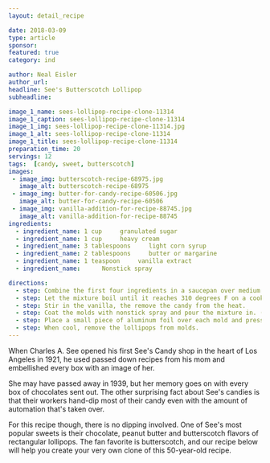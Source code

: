 ```yaml
---
layout: detail_recipe

date: 2018-03-09
type: article
sponsor: 
featured: true
category: ind

author: Neal Eisler
author_url: 
headline: See's Butterscotch Lollipop
subheadline: 

image_1_name: sees-lollipop-recipe-clone-11314
image_1_caption: sees-lollipop-recipe-clone-11314
image_1_img: sees-lollipop-recipe-clone-11314.jpg
image_1_alt: sees-lollipop-recipe-clone-11314
image_1_title: sees-lollipop-recipe-clone-11314
preparation_time: 20
servings: 12
tags:  [candy, sweet, butterscotch]
images:
 - image_img: butterscotch-recipe-68975.jpg
   image_alt: butterscotch-recipe-68975
 - image_img: butter-for-candy-recipe-60506.jpg
   image_alt: butter-for-candy-recipe-60506
 - image_img: vanilla-addition-for-recipe-88745.jpg
   image_alt: vanilla-addition-for-recipe-88745
ingredients:
  - ingredient_name: 1 cup     granulated sugar
  - ingredient_name: 1 cup     heavy cream
  - ingredient_name: 3 tablespoons     light corn syrup
  - ingredient_name: 2 tablespoons     butter or margarine
  - ingredient_name: 1 teaspoon     vanilla extract
  - ingredient_name:      Nonstick spray

directions:
  - step: Combine the first four ingredients in a saucepan over medium heat. Stir until the sugar has dissolved.
  - step: Let the mixture boil until it reaches 310 degrees F on a cooking thermometer (this is called the hard-crack stage), or until a small amount dropped in cold water separates into hard, brittle threads.
  - step: Stir in the vanilla, the remove the candy from the heat.
  - step: Coat the molds with nonstick spray and pour the mixture in. (If you are using shot glasses, be sure to cool the mixture first so that the glass won
  - step: Place a small piece of aluminum foil over each mold and press a lollipop stick or popsicle stick in the center.
  - step: When cool, remove the lollipops from molds.
---
```

	
 <p>When Charles A. See opened his first See's Candy shop in the heart of Los Angeles in 1921, he used passed down recipes from his mom and embellished every box with an image of her.&nbsp;</p><!--more-->
<p>She may have passed away in 1939, but her memory goes on with every box of chocolates sent out. The other surprising fact about See's candies is that their workers hand-dip most of their candy even with the amount of automation that's taken over.</p>
<p>For this recipe though, there is no dipping involved. One of See's most popular sweets is their chocolate, peanut butter and butterscotch flavors of rectangular lollipops. The fan favorite is butterscotch, and our recipe below will help you create your very own clone of this 50-year-old recipe.</p>